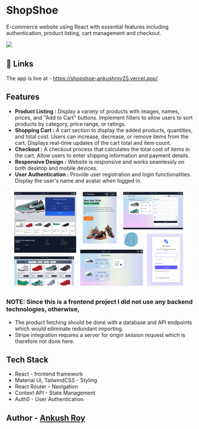 # ShopShoe

E-commerce website using React with essential features including authentication, product listing, cart management and checkout.

![](https://github.com/ankushroy25/totalitycorp-frontend-challenge/blob/main/client/public/preview.png)

## 🔗 Links
The app is live at - https://shopshoe-ankushroy25.vercel.app/

## Features
- **Product Listing :** Display a variety of products with images, names, prices, and "Add to Cart" buttons. Implement filters to allow users to sort products by category, price range, or ratings. 
- **Shopping Cart :** A cart section to display the added products, quantities, and total cost. Users can increase, decrease, or remove items from the cart. 
                      Displays real-time updates of the cart total and item count. 
- **Checkout :**  A checkout process that calculates the total cost of items in the cart. Allow users to enter shipping information and payment details. 
- **Responsive Design :** Website is responsive and works seamlessly on both desktop and mobile devices. 
- **User Authentication :**  Provide user registration and login functionalities. Display the user's name and avatar when logged in. 

![](https://github.com/ankushroy25/ShopShoe/blob/main/client/public/Screenshot%202023-09-10%20212412.png)

### NOTE: Since this is a frontend project I did not use any backend technologies, otherwise, 
- The product fetching should be done with a database and API endpoints which would eiliminate redundant importing.
- Stripe integration requires a server for origin session request which is therefore not done here.

## Tech Stack

- React - frontend framework
- Material UI, TailwindCSS - Styling 
- React Router - Navigation
- Context API - State Management
- Auth0 - User Authentication


## Author - [Ankush Roy ](https://github.com/ankushroy25)
